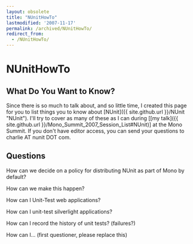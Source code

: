 ```yaml
---
layout: obsolete
title: "NUnitHowTo"
lastmodified: '2007-11-17'
permalink: /archived/NUnitHowTo/
redirect_from:
  - /NUnitHowTo/
---
```


NUnitHowTo
==========

What Do You Want to Know?
-------------------------

Since there is so much to talk about, and so little time, I created this page for you to list things you to know about [NUnit]({{ site.github.url }}/NUnit "NUnit"). I'll try to cover as many of these as I can during [[my talk]({{ site.github.url }}/Mono_Summit_2007_Session_List#NUnit)] at the Mono Summit. If you don't have editor access, you can send your questions to charlie AT nunit DOT com.

Questions
---------

How can we decide on a policy for distributing NUnit as part of Mono by default?

How can we make this happen?

How can I Unit-Test web applications?

How can I unit-test silverlight applications?

How can I record the history of unit tests? (failures?)

How can I... (first questioner, please replace this)

